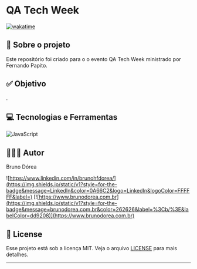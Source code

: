 # QA Tech Week

[![wakatime](https://wakatime.com/badge/user/68660678-6b86-4b78-98df-f5f41a37e1bc/project/7c47efac-fd61-4c8d-8607-2840ea1160eb.svg)](https://wakatime.com/badge/user/68660678-6b86-4b78-98df-f5f41a37e1bc/project/7c47efac-fd61-4c8d-8607-2840ea1160eb)

## 💼 Sobre o projeto

Este repositório foi criado para o o evento QA Tech Week ministrado por Fernando Papito.

## ✅ Objetivo

.

## 💻 Tecnologias e Ferramentas

![JavaScript](https://img.shields.io/static/v1?style=for-the-badge&message=JavaScript&color=222222&logo=JavaScript&logoColor=F7DF1E&label=)

## 👨🏽‍💻 Autor

Bruno Dórea

![https://www.linkedin.com/in/brunohfdorea/](https://img.shields.io/static/v1?style=for-the-badge&message=LinkedIn&color=0A66C2&logo=LinkedIn&logoColor=FFFFFF&label=)
[![https://www.brunodorea.com.br](https://img.shields.io/static/v1?style=for-the-badge&message=brunodorea.com.br&color=262626&label=%3Cb/%3E&labelColor=dd9208)](https://www.brunodorea.com.br)

## 📝 License

Esse projeto está sob a licença MIT. Veja o arquivo [LICENSE](LICENSE) para mais detalhes.

---
